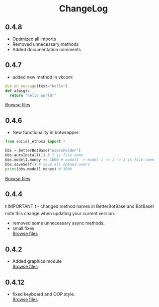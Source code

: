 <h1 align="center">ChangeLog</h1>

## 0.4.8
- Optimized all imports
- Removed unnecessary methods
- Added documentation comments

## 0.4.7
- added new method in vkcom:
```python
@vk.on_message(text="hello")
def a(msg):
  return "hello world!"
```
[Browse files](https://github.com/Ethosa/social_ethosa/tree/c52a9e300021c784398de57042714adb21757d87)

## 0.4.6
- New functionality in botwrapper:
```python
from social_ethosa import *

bbs = BetterBotBase("usersFolder")
bbs.autoInstall(1) # 1 is file name
bbs.model1.money += 1000 # model1 -> model 1 -> 1 -> 1 is file name
bbs.saveSelf() # save all opened users
print(bbs.model1.money) # 1000
```
[Browse files](https://github.com/Ethosa/social_ethosa/tree/8f07e0fe16cca0f7d14d105f22b184f56ad66de6)

## 0.4.4
:heavy_exclamation_mark: IMPORTANT :heavy_exclamation_mark: - changed method names in BetterBotBase and BotBase! note this change when updating your current version. 
- removed some unnecessary async methods. 
- small fixes  
[Browse files](https://github.com/Ethosa/social_ethosa/tree/11f61d75caad7b0cb7783ee48ebd8f0d6e9af8cc)

## 0.4.2
- Added graphics module  
[Browse files](https://github.com/Ethosa/social_ethosa/tree/d2143b2525809cf8b1223e5b74dd59bcb14ed9a3)

## 0.4.12
- fixed keyboard and OOP style.  
[Browse files](https://github.com/Ethosa/social_ethosa/tree/8b2f6c74860459dd81e47ccb5e229f1fe34e036e)

